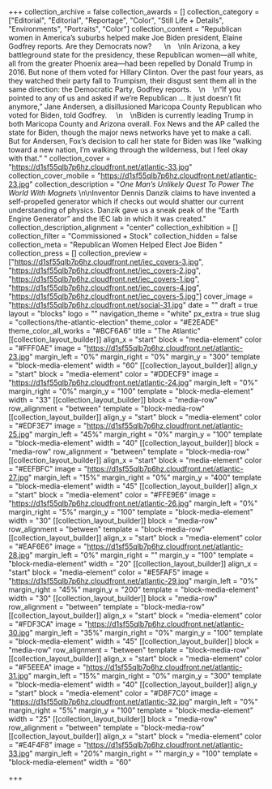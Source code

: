 +++
collection_archive = false
collection_awards = []
collection_category = ["Editorial", "Editorial", "Reportage", "Color", "Still Life + Details", "Environments", "Portraits", "Color"]
collection_content = "Republican women in America’s suburbs helped make Joe Biden president, Elaine Godfrey reports. Are they Democrats now?⁠⠀⁠⠀  \n⁠⠀  \nIn Arizona, a key battleground state for the presidency, these Republican women—all white, all from the greater Phoenix area—had been repelled by Donald Trump in 2016. But none of them voted for Hillary Clinton. Over the past four years, as they watched their party fall to Trumpism, their disgust sent them all in the same direction: the Democratic Party, Godfrey reports.⁠⠀  \n⁠⠀  \n“If you pointed to any of us and asked if we’re Republican … It just doesn’t fit anymore,” Jane Andersen, a disillusioned Maricopa County Republican who voted for Biden, told Godfrey. ⁠⠀  \n⁠⠀  \nBiden is currently leading Trump in both Maricopa County and Arizona overall. Fox News and the AP called the state for Biden, though the major news networks have yet to make a call. But for Andersen, Fox’s decision to call her state for Biden was like “walking toward a new nation, I’m walking through the wilderness, but I feel okay with that.” ⁠"
collection_cover = "https://d1sf55qlb7p6hz.cloudfront.net/atlantic-33.jpg"
collection_cover_mobile = "https://d1sf55qlb7p6hz.cloudfront.net/atlantic-23.jpg"
collection_description = "*One Man’s Unlikely Quest To Power The World With Magnets*⁠ \n\nInventor Dennis Danzik claims to have invented a self-propelled generator which if checks out would shatter our current understanding of physics. Danzik gave us a sneak peak of the “Earth Engine Generator” and the IEC lab in which it was created."
collection_description_alignment = "center"
collection_exhibition = []
collection_filter = "Commissioned + Stock"
collection_hidden = false
collection_meta = "Republican Women Helped Elect Joe Biden "
collection_press = []
collection_preview = ["https://d1sf55qlb7p6hz.cloudfront.net/iec_covers-3.jpg", "https://d1sf55qlb7p6hz.cloudfront.net/iec_covers-2.jpg", "https://d1sf55qlb7p6hz.cloudfront.net/iec_covers-1.jpg", "https://d1sf55qlb7p6hz.cloudfront.net/iec_covers-4.jpg", "https://d1sf55qlb7p6hz.cloudfront.net/iec_covers-5.jpg"]
cover_image = "https://d1sf55qlb7p6hz.cloudfront.net/social-31.jpg"
date = ""
draft = true
layout = "blocks"
logo = ""
navigation_theme = "white"
px_extra = true
slug = "collections/the-atlantic-election"
theme_color = "#E2EADE"
theme_color_all_works = "#BCF6A6"
title = "The Atlantic"
[[collection_layout_builder]]
align_x = "start"
block = "media-element"
color = "#FFF0AE"
image = "https://d1sf55qlb7p6hz.cloudfront.net/atlantic-23.jpg"
margin_left = "0%"
margin_right = "0%"
margin_y = "300"
template = "block-media-element"
width = "60"
[[collection_layout_builder]]
align_y = "start"
block = "media-element"
color = "#DDECF9"
image = "https://d1sf55qlb7p6hz.cloudfront.net/atlantic-24.jpg"
margin_left = "0%"
margin_right = "0%"
margin_y = "100"
template = "block-media-element"
width = "33"
[[collection_layout_builder]]
block = "media-row"
row_alignment = "between"
template = "block-media-row"
[[collection_layout_builder]]
align_y = "start"
block = "media-element"
color = "#EDF3E7"
image = "https://d1sf55qlb7p6hz.cloudfront.net/atlantic-25.jpg"
margin_left = "45%"
margin_right = "0%"
margin_y = "100"
template = "block-media-element"
width = "40"
[[collection_layout_builder]]
block = "media-row"
row_alignment = "between"
template = "block-media-row"
[[collection_layout_builder]]
align_x = "start"
block = "media-element"
color = "#EEFBFC"
image = "https://d1sf55qlb7p6hz.cloudfront.net/atlantic-27.jpg"
margin_left = "15%"
margin_right = "0%"
margin_y = "400"
template = "block-media-element"
width = "45"
[[collection_layout_builder]]
align_x = "start"
block = "media-element"
color = "#FFE9E6"
image = "https://d1sf55qlb7p6hz.cloudfront.net/atlantic-26.jpg"
margin_left = "0%"
margin_right = "5%"
margin_y = "100"
template = "block-media-element"
width = "30"
[[collection_layout_builder]]
block = "media-row"
row_alignment = "between"
template = "block-media-row"
[[collection_layout_builder]]
align_x = "start"
block = "media-element"
color = "#EAF6E6"
image = "https://d1sf55qlb7p6hz.cloudfront.net/atlantic-28.jpg"
margin_left = "0%"
margin_right = ""
margin_y = "100"
template = "block-media-element"
width = "20"
[[collection_layout_builder]]
align_x = "start"
block = "media-element"
color = "#E5FAF5"
image = "https://d1sf55qlb7p6hz.cloudfront.net/atlantic-29.jpg"
margin_left = "0%"
margin_right = "45%"
margin_y = "200"
template = "block-media-element"
width = "30"
[[collection_layout_builder]]
block = "media-row"
row_alignment = "between"
template = "block-media-row"
[[collection_layout_builder]]
align_x = "start"
block = "media-element"
color = "#FDF3CA"
image = "https://d1sf55qlb7p6hz.cloudfront.net/atlantic-30.jpg"
margin_left = "35%"
margin_right = "0%"
margin_y = "100"
template = "block-media-element"
width = "45"
[[collection_layout_builder]]
block = "media-row"
row_alignment = "between"
template = "block-media-row"
[[collection_layout_builder]]
align_x = "start"
block = "media-element"
color = "#F5EEEA"
image = "https://d1sf55qlb7p6hz.cloudfront.net/atlantic-31.jpg"
margin_left = "15%"
margin_right = "0%"
margin_y = "300"
template = "block-media-element"
width = "40"
[[collection_layout_builder]]
align_y = "start"
block = "media-element"
color = "#D8F7C0"
image = "https://d1sf55qlb7p6hz.cloudfront.net/atlantic-32.jpg"
margin_left = "0%"
margin_right = "5%"
margin_y = "100"
template = "block-media-element"
width = "25"
[[collection_layout_builder]]
block = "media-row"
row_alignment = "between"
template = "block-media-row"
[[collection_layout_builder]]
align_x = "start"
block = "media-element"
color = "#E4F4F8"
image = "https://d1sf55qlb7p6hz.cloudfront.net/atlantic-33.jpg"
margin_left = "20%"
margin_right = ""
margin_y = "100"
template = "block-media-element"
width = "60"

+++
